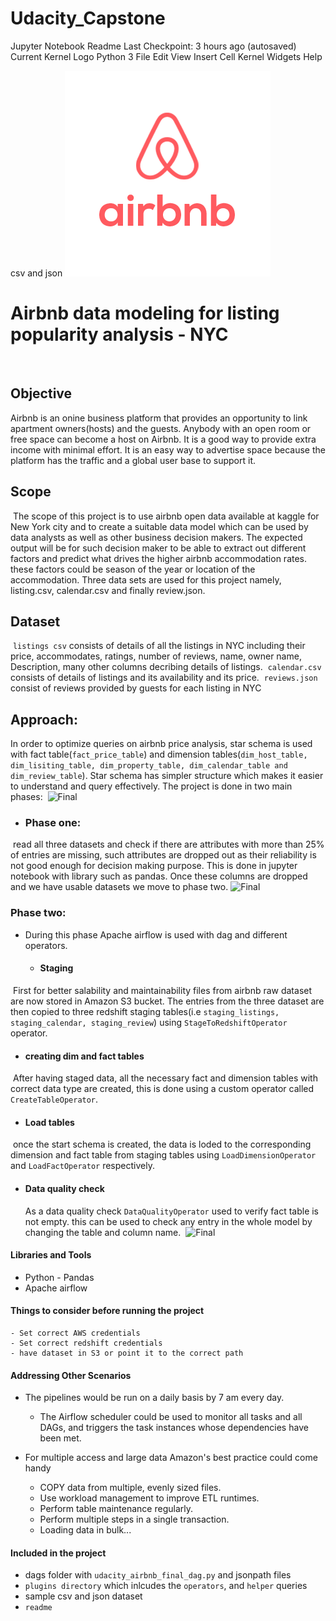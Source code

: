 # Udacity_Capstone
Jupyter Notebook
Readme
Last Checkpoint: 3 hours ago
(autosaved)
Current Kernel Logo
Python 3 
File
Edit
View
Insert
Cell
Kernel
Widgets
Help

 csv and json
![Final](dags/resource/Airbnb.PNG) 
# Airbnb data modeling for listing popularity analysis - NYC 
​
## Objective
Airbnb is an onine business platform that provides an opportunity to link apartment owners(hosts) and the guests. Anybody with an open room or free space can become a host on Airbnb. It is a good way to provide extra income with minimal effort. It is an easy way to advertise space because the platform has the traffic and a global user base to support it. 
​
​
## Scope
​
The scope of this project is to use airbnb open data available at kaggle for New York city and to create a suitable data model which can be used by data analysts as well as other business decision makers. The expected output will be for such decision maker to be able to extract out different factors and predict what drives the higher airbnb accommodation rates. these factors could be season of the year or location of the accommodation. Three data sets are used for this project namely, listing.csv, calendar.csv and finally review.json.
​
## Dataset
​
```listings csv``` consists of details of all the listings in NYC including their price, accommodates, ratings, number of reviews, name, owner name, Description, many other columns decribing details of listings.
​
```calendar.csv``` consists of details of listings and its availability and its price.
​
```reviews.json``` consist of reviews provided by guests for each listing in NYC
​
​
## Approach:
 In order to optimize queries on airbnb price analysis, star schema is used with  fact table(```fact_price_table```) and dimension tables(```dim_host_table, dim_lisiting_table, dim_property_table, dim_calendar_table and dim_review_table```). Star schema has simpler structure which makes it easier to understand and query effectively. The project is done in two main phases:
​
![Final](dags/resource/star.PNG)
​
- ### Phase one: 
​
    read all three datasets and check if there are attributes with more than 25% of entries are missing, such attributes are dropped out as their reliability is not good enough for decision making purpose. This is done in jupyter notebook with library such as pandas. Once these columns are dropped and we have usable datasets we move to phase two.
​
![Final](dags/resource/clean_column.PNG)
​
### Phase two:
- During this phase Apache airflow is used with dag and different operators.
​
  * #### Staging
​
     First for better salability and maintainability files from airbnb raw dataset are now stored in Amazon S3 bucket. The entries from the three dataset are then copied to three redshift staging tables(i.e ```staging_listings, staging_calendar, staging_review```) using ```StageToRedshiftOperator``` operator. 
  * #### creating dim and fact tables
​
    After having staged data, all the necessary fact and dimension tables with correct data type are created, this is done using a custom operator called ```CreateTableOperator```. 
  * #### Load tables
​
    once the start schema is created, the data is loded to the corresponding dimension and fact table from staging tables using ```LoadDimensionOperator``` and ```LoadFactOperator``` respectively.
​
  * #### Data quality check
    As a data quality check ```DataQualityOperator``` used to verify fact table is not empty. this can be used to check any entry in the whole model by changing the table and column name. 
​
![Final](dags/resource/ETL_pipeline.PNG)
​
#### Libraries and Tools
- Python - Pandas
- Apache airflow
​
#### Things to consider before running the project
    - Set correct AWS credentials
    - Set correct redshift credentials
    - have dataset in S3 or point it to the correct path
    
#### Addressing Other Scenarios
- The pipelines would be run on a daily basis by 7 am every day.
  
  * The Airflow scheduler could be used to monitor all tasks and all DAGs, and triggers the task instances whose dependencies have been met.
- For multiple access and large data Amazon's best practice could come handy
  * COPY data from multiple, evenly sized files.
  * Use workload management to improve ETL runtimes.
  * Perform table maintenance regularly.
  * Perform multiple steps in a single transaction.
  * Loading data in bulk...
  
#### Included in the project
  * dags folder with ```udacity_airbnb_final_dag.py``` and jsonpath files
  * ```plugins directory``` which inlcudes the ```operators```, and ```helper``` queries
  * sample csv and json dataset
  * ```readme```
​

